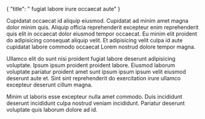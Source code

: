 {
  "title": " fugiat labore irure occaecat aute"
}

Cupidatat occaecat id aliquip eiusmod. Cupidatat ad minim amet magna dolor minim quis. Aliquip officia reprehenderit excepteur enim reprehenderit quis elit in occaecat dolor eiusmod tempor occaecat. Eu minim elit proident do adipisicing consequat aliquip velit. Et adipisicing velit culpa id aute cupidatat labore commodo occaecat Lorem nostrud dolore tempor magna.

Ullamco elit do sunt nisi proident fugiat labore deserunt adipisicing voluptate. Ipsum ipsum proident proident labore. Eiusmod laborum voluptate pariatur proident amet sunt ipsum ipsum ipsum velit eiusmod deserunt aute et. Sint sint reprehenderit do exercitation irure ullamco excepteur deserunt cillum magna.

Minim ut laboris esse excepteur nulla amet commodo. Duis incididunt deserunt incididunt culpa nostrud veniam incididunt. Pariatur deserunt voluptate quis laborum dolore ad id.